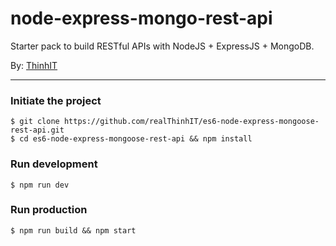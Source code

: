 # node-express-mongo-rest-api

Starter pack to build RESTful APIs with NodeJS + ExpressJS + MongoDB.

By: [ThinhIT](http://thinhit.net/)

---

### Initiate the project

    $ git clone https://github.com/realThinhIT/es6-node-express-mongoose-rest-api.git
    $ cd es6-node-express-mongoose-rest-api && npm install


### Run development
    $ npm run dev 

### Run production
    $ npm run build && npm start
